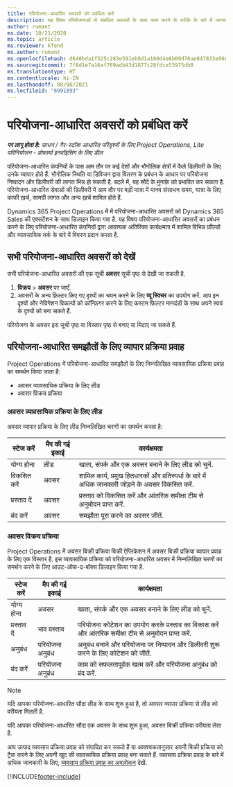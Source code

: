 ```yaml
---
title: परियोजना-आधारित अवसरों को प्रबंधित करें
description: यह विषय परियोजनाओं से संबंधित अवसरों के साथ काम करने के तरीके के बारे में जानकारी प्रदान करता है.
author: rumant
ms.date: 10/21/2020
ms.topic: article
ms.reviewer: kfend
ms.author: rumant
ms.openlocfilehash: d640bda1f325c283e591eb8d1a100d4e6b09d76ae847833e9664c3631eabd154
ms.sourcegitcommit: 7f8d1e7a16af769adb43d1877c28fdce53975db8
ms.translationtype: HT
ms.contentlocale: hi-IN
ms.lasthandoff: 08/06/2021
ms.locfileid: "6991893"
---
```

# <a name="manage-project-based-opportunities"></a>परियोजना-आधारित अवसरों को प्रबंधित करें

_**पर लागू होता है:** साधन / गैर-स्टॉक आधारित परिदृश्यों के लिए Project Operations, Lite परिनियोजन - प्रोफार्मा इनवॉइसिंग के लिए डील_

परियोजना-आधारित कंपनियों के पास आम तौर पर कई देशों और भौगोलिक क्षेत्रों में फैले डिलीवरी के लिए उनके व्यापार होते हैं. भौगोलिक स्थिति या डिविजन द्वारा वितरण के प्रबंधन के आधार पर परियोजना निष्पादन और डिलीवरी की लागत भिन्न हो सकती है. बदले में, यह सौदे के मुनाफ़े को प्रभावित कर सकता है. परियोजना-आधारित सेवाओं की डिलीवरी में आम तौर पर बड़ी मात्रा में मानव संसाधन समय, यात्रा के लिए काफी ख़र्च, सामग्री लागत और अन्य ख़र्च शामिल होते हैं.

Dynamics 365 Project Operations में में परियोजना-आधारित अवसरों को Dynamics 365 Sales की एक्सटेंशन के साथ डिज़ाइन किया गया है. यह विषय परियोजना-आधारित अवसरों का प्रबंधन करने के लिए परियोजना-आधारित कंपनियों द्वारा आवश्यक अतिरिक्त कार्यक्षमता में शामिल विभिन्न फ़ील्डों और व्यावसायिक तर्क के बारे में विवरण प्रदान करता है.

## <a name="view-all-project-based-opportunities"></a>सभी परियोजना-आधारित अवसरों को देखें

सभी परियोजना-आधारित अवसरों की एक सूची **अवसर** सूची पृष्ठ से देखी जा सकती है. 

1. **विक्रय** > **अवसर** पर जाएँ.
2. अवसरों के अन्य फ़िल्टर किए गए दृश्यों का चयन करने के लिए **व्यू स्विचर** का उपयोग करें. आप इन दृश्यों और नेविगेशन विकल्पों को कॉन्फ़िगर करने के लिए कस्टम फ़िल्टर मानदंडों के साथ अपने स्वयं के दृश्यों को बना सकते हैं.

परियोजना के अवसर इस सूची पृष्ठ या विस्तार पृष्ठ से बनाए या मिटाए जा सकते हैं.

## <a name="business-process-flow-for-project-based-deals"></a>परियोजना-आधारित समझौतों के लिए व्यापार प्रक्रिया प्रवाह

Project Operations में परियोजना-आधारित समझौतों के लिए निम्नलिखित व्यावसायिक प्रक्रिया प्रवाह का समर्थन किया जाता है:

- अवसर व्यावसायिक प्रक्रिया के लिए लीड
- अवसर विक्रय प्रक्रिया

### <a name="lead-to-opportunity-business-process"></a>अवसर व्यावसायिक प्रक्रिया के लिए लीड 
अवसर व्यापार प्रक्रिया के लिए लीड निम्नलिखित चरणों का समर्थन करता है:

| स्टेज करें | मैप की गई इकाई | कार्यक्षमता |
| --- | --- | --- |
| योग्य होना | लीड | खाता, संपर्क और एक अवसर बनाने के लिए लीड को चुनें. |
| विकसित करें | अवसर | शामिल कार्य, प्रमुख हितधारकों और प्रतिस्पर्धा के बारे में अधिक जानकारी जोड़ने के अवसर विकसित करें. |
| प्रस्ताव दें | अवसर | प्रस्ताव को विकसित करें और आंतरिक समीक्षा टीम से अनुमोदन प्राप्त करें. |
| बंद करें | अवसर | समझौता पूरा करने का अवसर जीतें. |

### <a name="opportunity-sales-process"></a>अवसर विक्रय प्रक्रिया
Project Operations में अवसर बिक्री प्रक्रिया बिक्री ऐप्लिकेशन में अवसर बिक्री प्रक्रिया व्यापार प्रवाह के लिए एक विस्तार है. इस व्यावसायिक प्रक्रिया को परियोजना-आधारित अवसर में निम्नलिखित चरणों का समर्थन करने के लिए आउट-ऑफ-द-बॉक्स डिज़ाइन किया गया है.

| स्टेज करें | मैप की गई इकाई | कार्यक्षमता |
| --- | --- | --- |
| योग्य होना | अवसर | खाता, संपर्क और एक अवसर बनाने के लिए लीड को चुनें. |
| प्रस्ताव दें | भाव प्रस्ताव | परियोजना कोटेशन का उपयोग करके प्रस्ताव का विकास करें और आंतरिक समीक्षा टीम से अनुमोदन प्राप्त करें. |
| अनुबंध | परियोजना अनुबंध | अनुबंध बनाने और परियोजना पर निष्पादन और डिलीवरी शुरू करने के लिए कोटेशन को जीतें. |
| बंद करें | परियोजना अनुबंध | काम को सफलतापूर्वक खत्म करें और परियोजना अनुबंध को बंद करें. |

> [!NOTE]
> यदि आपका परियोजना-आधारित सौदा लीड के साथ शुरू हुआ है, तो अवसर व्यापार प्रक्रिया से लीड को वरीयता मिलती है.
>
> यदि आपका परियोजना-आधारित सौदा एक अवसर के साथ शुरू हुआ, अवसर बिक्री प्रक्रिया वरीयता लेता है.

आप उत्पाद व्यवसाय प्रक्रिया प्रवाह को संपादित कर सकते हैं या आवश्यकतानुसार अपनी बिक्री प्रक्रिया को ट्रैक करने के लिए अपनी खुद की व्यावसायिक प्रक्रिया प्रवाह बना सकते हैं. व्यवसाय प्रक्रिया प्रवाह के बारे में अधिक जानकारी के लिए, [व्यवसाय प्रक्रिया प्रवाह का अवलोकन](/dynamics365/customerengagement/on-premises/customize/business-process-flows-overview) देखें.


[!INCLUDE[footer-include](../includes/footer-banner.md)]